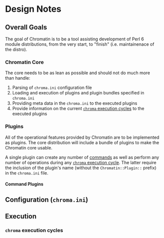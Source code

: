 # Design Notes

## Overall Goals

The goal of Chromatin is to be a tool assisting development of Perl 6
module distributions, from the very start, to "finish" (i.e. maintainenace
of the distro).

### Chromatin Core

The core needs to be as lean as possible and should not do much more than
handle:

1. Parsing of `chroma.ini` configuration file
2. Loading and execution of plugins and plugin bundles specified in
    `chroma.ini`
3. Providing meta data in the `chroma.ini` to the executed plugins
4. Provide information on the current
    [`chroma` execution cycles](#chroma-execution-cycles) to the
    executed plugins

### Plugins

All of the operational features provided by Chromatin are to be implemented as
plugins. The core distribution will include a bundle of plugins to make the
Chromatin core usable.

A single plugin can create any number of [commands](#command-plugins) as well
as perform any number of operations during any
[`chroma` execution cycle](#chroma-execution-cycles). The latter require
the inclusion of the plugin's name (without the `Chromatin::Plugin::` prefix)
in the `chroma.ini` file.

#### Command Plugins

## Configuration (`chroma.ini`)

## Execution

### `chroma` execution cycles